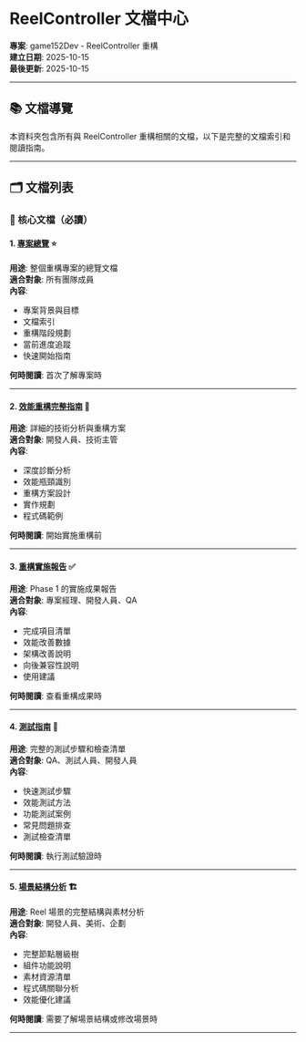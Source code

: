 # ReelController 文檔中心

**專案**: game152Dev - ReelController 重構  
**建立日期**: 2025-10-15  
**最後更新**: 2025-10-15

---

## 📚 文檔導覽

本資料夾包含所有與 ReelController 重構相關的文檔，以下是完整的文檔索引和閱讀指南。

---

## 🗂️ 文檔列表

### 📘 核心文檔（必讀）

#### 1. [專案總覽](./ReelController-Refactoring-Overview.md) ⭐
**用途**: 整個重構專案的總覽文檔  
**適合對象**: 所有團隊成員  
**內容**:
- 專案背景與目標
- 文檔索引
- 重構階段規劃
- 當前進度追蹤
- 快速開始指南

**何時閱讀**: 首次了解專案時

---

#### 2. [效能重構完整指南](./ReelController-Performance-Refactoring-Guide.md) 📖
**用途**: 詳細的技術分析與重構方案  
**適合對象**: 開發人員、技術主管  
**內容**:
- 深度診斷分析
- 效能瓶頸識別
- 重構方案設計
- 實作規劃
- 程式碼範例

**何時閱讀**: 開始實施重構前

---

#### 3. [重構實施報告](./ReelController-Refactoring-Implementation-Report.md) ✅
**用途**: Phase 1 的實施成果報告  
**適合對象**: 專案經理、開發人員、QA  
**內容**:
- 完成項目清單
- 效能改善數據
- 架構改善說明
- 向後兼容性說明
- 使用建議

**何時閱讀**: 查看重構成果時

---

#### 4. [測試指南](./ReelController-Testing-Guide.md) 🧪
**用途**: 完整的測試步驟和檢查清單  
**適合對象**: QA、測試人員、開發人員  
**內容**:
- 快速測試步驟
- 效能測試方法
- 功能測試案例
- 常見問題排查
- 測試檢查清單

**何時閱讀**: 執行測試驗證時

---

#### 5. [場景結構分析](./Reel-Scene-Structure-Analysis.md) 🏗️
**用途**: Reel 場景的完整結構與素材分析  
**適合對象**: 開發人員、美術、企劃  
**內容**:
- 完整節點層級樹
- 組件功能說明
- 素材資源清單
- 程式碼關聯分析
- 效能優化建議

**何時閱讀**: 需要了解場景結構或修改場景時

---
